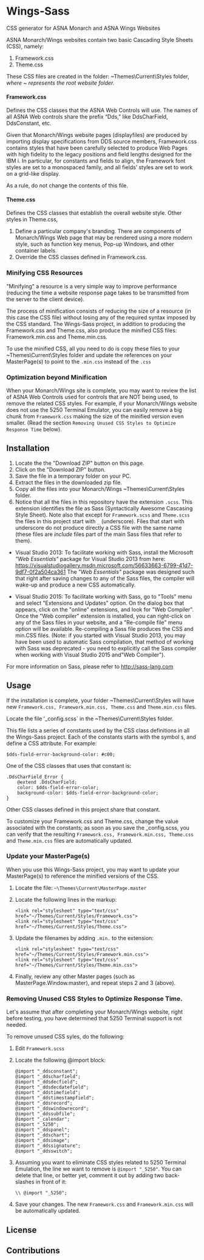 # Wings-Sass
CSS generator for ASNA Monarch and ASNA Wings Websites

ASNA Monarch/Wings websites contain two basic Cascading Style Sheets (CSS), namely:

1. Framework.css
2. Theme.css

These CSS files are created in the folder: ~Themes\Current\Styles folder, *where ~ represents the root website folder.*

#### Framework.css 
Defines the CSS classes that the ASNA Web Controls will use. The names of all ASNA Web controls share the prefix “Dds,” like DdsCharField, DdsConstant, etc.

Given that Monarch/Wings website pages (displayfiles) are produced by importing display specifications from DDS source members, Framework.css contains styles that have been carefully selected to produce Web Pages with high fidelity to the legacy positions and field lengths designed for the IBM i. In particular, for constants and fields to align, the Framework font styles are set to a monospaced family, and all fields’ styles are set to work on a grid-like display.

As a rule, do not change the contents of this file.

#### Theme.css
Defines the CSS classes that establish the overall website style. 
Other styles in Theme.css,

1. Define a particular company's branding. There are components of Monarch/Wings Web page that may be rendered using a more modern style, such as function key menus, Pop-up Windows, and other container labels.
2. Override the CSS classes defined in Framework.css. 

### Minifying CSS Resources

"Minifying"  a resource is a very simple way to improve performance (reducing the time a website response page takes to be transmitted from the server to the client device).

The process of minification consists of reducing the size of a resource (in this case the CSS file) without losing any of the required syntax imposed by the CSS standard. The Wings-Sass project, in addition to producing the Framework.css and Theme.css, also produce the minified CSS files: Framework.min.css and Theme.min.css.

To use the minified CSS, all you need to do is copy these files to your ~Themes\Current\Styles folder and update the references on your MasterPage(s) to point to the `.min.css` instead of the `.css`

### Optimization beyond Minification

When your Monarch/Wings site is complete, you may want to review the list of ASNA Web Controls used for controls that are NOT being used, to remove the related CSS styles. For example, if your Monarch/Wings website does not use the 5250 Terminal Emulator, you can easily remove a big chunk from `Framework.css` making the size of the minified version even smaller. (Read the section `Removing Unused CSS Styles to Optimize Response Time` below).


## Installation

1. Locate the the "Download ZIP" button on this page.
2. Click on the "Download ZIP" button.
3. Save the file in a temporary folder on your PC.
4. Extract the files in the downloaded zip file.
5. Copy all the files into your Monarch/Wings ~Themes\Current\Styles folder.
6. Notice that all the files in this repository have the extension `.scss`. This extension identifies the file as Sass (Syntactically Awesome Cascasing Style Sheet). Note also that except for `Framework.scss` and `Theme.scss` the files in this project start with `_` (underscore). Files that start with underscore do not produce directly a CSS file with the same name (these files are *include* files part of the main Sass files that refer to them).  

  * Visual Studio 2013: To facilitate working with Sass, install the Microsoft *"Web Essentials"* package for Visual Studio 2013 from here: 
   https://visualstudiogallery.msdn.microsoft.com/56633663-6799-41d7-9df7-0f2a504ca361 The *"Web Essentials"* package was designed such that right after saving changes to any of the Sass files, the compiler will wake-up and produce a new CSS automatically.
   
  * Visual Studio 2015: To facilitate working with Sass, go to "Tools" menu and select "Extensions and Updates" option. On the dialog box that appears, click on the "online" extensions, and look for "Web Compiler". Once the "Web compiler" extension is installed, you can right-click on any of the Sass files in your website, and a "Re-compile file" menu option will be available. Re-compiling a Sass file produces the CSS and min.CSS files. (Note: if you started with Visual Studio 2013, you may have been used to automatic Sass compilation, that method of working with Sass was deprecated - you need to explicitly call the Sass compiler when working with Visual Studio 2015 and"Web Compiler"). 
  
  For more information on Sass, please refer to http://sass-lang.com

## Usage

If the installation is complete, your folder ~Themes\Current\Styles will have new `Framework.css, Framework.min.css, Theme.css` and `Theme.min.css` files.

Locate the file '_config.scss` in the ~Themes\Current\Styles folder.

This file lists a series of constants used by the CSS class definitions in all the Wings-Sass project. Each of the constants starts with the symbol `$`, and define a CSS attribute. For example:

`$dds-field-error-background-color: #c00;`

One of the CSS classes that uses that constant is:


```
.DdsCharField_Error {
    @extend .DdsCharField;
    color: $dds-field-error-color;
    background-color: $dds-field-error-background-color;
}
```

Other CSS classes defined in this project share that constant. 

To customize your Framework.css and Theme.css, change the value associated with the constants; as soon as you save the _config.scss, you can verify that the resulting `Framework.css, Framework.min.css, Theme.css` and `Theme.min.css` files are automatically updated.

### Update your MasterPage(s)

When you use this Wings-Sass project, you may want to update your MasterPage(s) to reference the minified versions of the CSS.

1. Locate the file: `~\Themes\Current\MasterPage.master`
2. Locate the following lines in the markup:

    ```
    <link rel="stylesheet" type="text/css" href="~/Themes/Current/Styles/Framework.css">
    <link rel="stylesheet" type="text/css" href="~/Themes/Current/Styles/Theme.css">
    ```

3. Update the filenames by adding `.min.` to the extension:

    ```
    <link rel="stylesheet" type="text/css" href="~/Themes/Current/Styles/Framework.min.css">
    <link rel="stylesheet" type="text/css" href="~/Themes/Current/Styles/Theme.min.css">
    ```
4. Finally, review any other Master pages (such as MasterPage.Window.master), and repeat steps 2 and 3 (above).    

### Removing Unused CSS Styles to Optimize Response Time.

Let's assume that after completing your Monarch/Wings website, right before testing, you have determined that 5250 Terminal support is not needed.

To remove unused CSS syles, do the following:

1. Edit `Framework.scss`
2. Locate the following @import block:

    ```
    @import "_ddsconstant";
    @import "_ddscharfield";
    @import "_ddsdecfield";
    @import "_ddsdecdatefield";
    @import "_ddstimefield";
    @import "_ddstimestampfield";
    @import "_ddsrecord";
    @import "_ddswindowrecord";
    @import "_ddssubfile";
    @import "_calendar";
    @import "_5250";
    @import "_ddspanel";
    @import "_ddschart";
    @import "_ddsimage";
    @import "_ddssignature";
    @import "_ddsswitch";
    ```

3. Assuming you want to eliminate CSS styles related to 5250 Terminal Emulation, the line we want to remove is `@import "_5250"`. You can delete that line, or better yet, comment it out by adding two back-slashes in front of it:

    ```
    \\ @import "_5250";
    ```
4. Save your changes. The new `Framework.css` and `Framework.min.css` will be automatically updated.

## License



## Contributions
